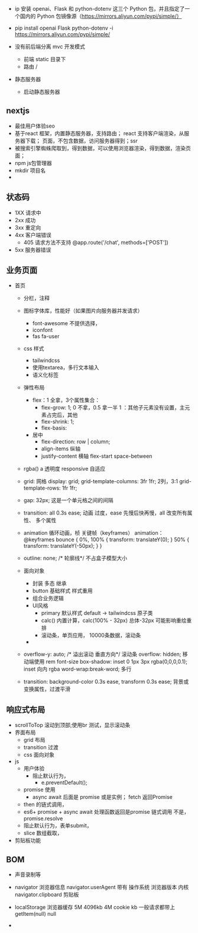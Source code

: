 

- ip 安装 openai、Flask 和 python-dotenv 这三个 Python 包，并且指定了一个国内的 Python 包镜像源（https://mirrors.aliyun.com/pypi/simple/）
- pip install openai Flask python-dotenv -i https://mirrors.aliyun.com/pypi/simple/

- 没有前后端分离 mvc 开发模式
  - 前端 static 目录下
  - 路由 / 

- 静态服务器
  - 启动静态服务器

## nextjs
- 最佳用户体验seo
- 基于react 框架，内置静态服务器，支持路由；
  react 支持客户端渲染，从服务器下载；
  页面，不包含数据，访问服务器得到；ssr
- 被搜索引擎蜘蛛爬取到，得到数据，可以使用浏览器渲染，得到数据，渲染页面；
- npm js包管理器
- mkdir 项目名
- 

## 状态码
   - 1XX 请求中
   - 2xx 成功
   - 3xx 重定向
   - 4xx 客户端错误
     - 405 请求方法不支持
     @app.route('/chat', methods=['POST'])
   - 5xx 服务器错误

## 业务页面
- 首页
  -  分栏，注释
  - 图标字体库，性能好（如果图片向服务器并发请求）
    - font-awesome 不提供选择，
    - iconfont
    - fas fa-user 
  - css 样式
    - tailwindcss
    - 使用textarea，多行文本输入
    - 语义化标签
  - 弹性布局
    - flex：1 全拿，3个属性集合：
      - flex-grow: 1; 0 不拿，0.5 拿一半 
        1 ：其他子元素没有设置，主元素占完后，其他
      - flex-shrink: 1;
      - flex-basis: 
    - 居中 
      - flex-direction: row | column;
      - align-items 纵轴
      - justify-content 横轴 flex-start space-between 
  - rgba()  a 透明度
    responsive  自适应

  - grid: 网格
    display: grid;
    grid-template-columns: 3fr 1fr; 2列，3:1
    grid-template-rows: 1fr 1fr;
  - gap: 32px; 这是一个单元格之间的间隔
  - transition: all 0.3s ease; 动画 过度，ease 先慢后快再慢，all 改变所有属性、
    多个属性
  - animation 循环动画，桢 关键帧（keyframes）
    animation：
    @keyframes bounce {
            0%, 100% {
                transform: translateY(0);
            }
            50% {
                transform: translateY(-50px);
            }
    }
  - outline: none; /* 轮廓线*/
    不占盒子模型大小 
  - 面向对象
    - 封装 多态 继承
    - button 基础样式 样式重用
    - 组合业务逻辑
    - UI风格 
      - primary 默认样式 default -> tailwindcss 原子类
      - calc() 内置计算，calc(100% - 32px) 总体-32px
        可能影响重绘重排
      - 滚动条，单页应用，
        10000条数据，滚动条
    - 
  - overflow-y: auto; /* 溢出滚动 垂直方向*/
    滚动条
    overflow: hidden;
    移动端使用 rem font-size
    box-shadow: inset 0 1px 3px rgba(0,0,0,0.1); 
    inset 向内 rgba 
    word-wrap:break-word; 多行
  - transition: background-color 0.3s ease, transform 0.3s ease;
  背景或变换属性，过渡平滑

## 响应式布局
- scrollToTop 滚动到顶部;使用br 测试，显示滚动条
- 界面布局
  - grid 布局
  - transition 过渡
  - css 面向对象
- js 
  - 用户体验
    - 阻止默认行为，
      - e.preventDefault();
  - promise 使用
    - async await 后面是 promise 或是实例；
      fetch 返回Promise
   - then 的链式调用，
   - es6+
     promise + async await
     处理函数返回是promise 链式调用
     不是，promise.resolve 
   - 阻止默认行为，表单submit，
   - slice 数组截取，
- 剪贴板功能 
## BOM 
- 声音录制等
- navigator 浏览器信息
  navigator.userAgent 
  带有 操作系统 浏览器版本 内核
  navigator.clipboard 剪贴板
- localStorage 浏览器缓存
  5M 4096kb 
  4M cookie kb 一般请求都带上
  getItem(null) null 

- 
